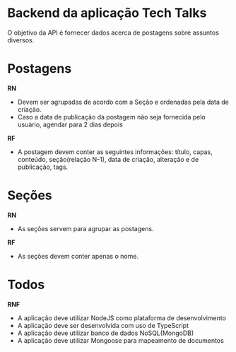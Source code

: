 # Backend da aplicação Tech Talks

O objetivo da API é fornecer dados acerca de postagens sobre assuntos diversos.

# Postagens

**RN**

- Devem ser agrupadas de acordo com a Seção e ordenadas pela data de criação.
- Caso a data de publicação da postagem não seja fornecida pelo usuário, agendar para 2 dias depois

**RF**

- A postagem devem conter as seguintes informações: título, capas, conteúdo, seção(relação N-1), data de criação, alteração e de publicação, tags.

# Seções

**RN**

- As seções servem para agrupar as postagens.

**RF**

- As seções devem conter apenas o nome.

# Todos

**RNF**

- A aplicação deve utilizar NodeJS como plataforma de desenvolvimento
- A aplicação deve ser desenvolvida com uso de TypeScript
- A aplicação deve utilizar banco de dados NoSQL(MongoDB)
- A aplicação deve utilizar Mongoose para mapeamento de documentos
